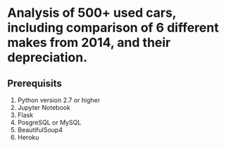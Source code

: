 # Analysis of 500+ used cars, including comparison of 6 different makes from 2014, and their depreciation.

## Prerequisits
1. Python version 2.7 or higher
2. Jupyter Notebook
3. Flask
4. PosgreSQL or MySQL
5. BeautifulSoup4
6. Heroku

